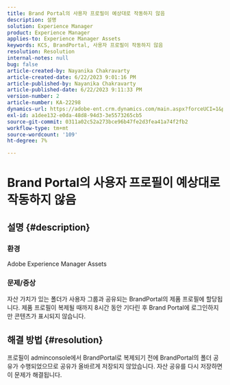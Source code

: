 ```yaml
---
title: Brand Portal의 사용자 프로필이 예상대로 작동하지 않음
description: 설명
solution: Experience Manager
product: Experience Manager
applies-to: Experience Manager Assets
keywords: KCS, BrandPortal, 사용자 프로필이 작동하지 않음
resolution: Resolution
internal-notes: null
bug: false
article-created-by: Nayanika Chakravarty
article-created-date: 6/22/2023 9:01:16 PM
article-published-by: Nayanika Chakravarty
article-published-date: 6/22/2023 9:11:33 PM
version-number: 2
article-number: KA-22298
dynamics-url: https://adobe-ent.crm.dynamics.com/main.aspx?forceUCI=1&pagetype=entityrecord&etn=knowledgearticle&id=74ac2ce9-3f11-ee11-8f6d-6045bd006d92
exl-id: a1dee132-e0da-48d8-94d3-3e5573265cb5
source-git-commit: 0311a02c52a273bce96b47fe2d3fea41a74f2fb2
workflow-type: tm+mt
source-wordcount: '109'
ht-degree: 7%

---
```


# Brand Portal의 사용자 프로필이 예상대로 작동하지 않음

## 설명 {#description}


### 환경

Adobe Experience Manager Assets

### 문제/증상

자산 가치가 있는 폴더가 사용자 그룹과 공유되는 BrandPortal의 제품 프로필에 할당됩니다. 제품 프로필이 복제될 때까지 8시간 동안 기다린 후 Brand Portal에 로그인하지만 콘텐츠가 표시되지 않습니다.


## 해결 방법 {#resolution}


프로필이 adminconsole에서 BrandPortal로 복제되기 전에 BrandPortal의 폴더 공유가 수행되었으므로 공유가 올바르게 저장되지 않았습니다. 자산 공유를 다시 저장하면 이 문제가 해결됩니다.
